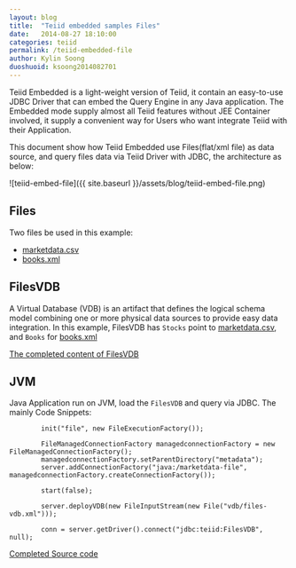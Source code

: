 ```yaml
---
layout: blog
title:  "Teiid embedded samples Files"
date:   2014-08-27 18:10:00
categories: teiid
permalink: /teiid-embedded-file
author: Kylin Soong
duoshuoid: ksoong2014082701
---
```


Teiid Embedded is a light-weight version of Teiid, it contain an easy-to-use JDBC Driver that can embed the Query Engine in any Java application. The Embedded mode supply almost all Teiid features without JEE Container involved, it supply a convenient way for Users who want integrate Teiid with their Application.

This document show how Teiid Embedded use Files(flat/xml file) as data source, and query files data via Teiid Driver with JDBC, the architecture as below:

![teiid-embed-file]({{ site.baseurl }}/assets/blog/teiid-embed-file.png)

## Files

Two files be used in this example:

* [marketdata.csv](https://github.com/jbosschina/teiid-embedded-samples/blob/master/metadata/marketdata.csv) 
* [books.xml](https://github.com/jbosschina/teiid-embedded-samples/blob/master/metadata/books.xml)

## FilesVDB

A Virtual Database (VDB) is an artifact that defines the logical schema model combining one or more physical data sources to provide easy data integration. In this example, FilesVDB has `Stocks` point to [marketdata.csv](https://github.com/jbosschina/teiid-embedded-samples/blob/master/metadata/marketdata.csv), and `Books` for [books.xml](https://github.com/jbosschina/teiid-embedded-samples/blob/master/metadata/books.xml)

[The completed content of FilesVDB](https://github.com/jbosschina/teiid-embedded-samples/blob/master/vdb/files-vdb.xml)

## JVM

Java Application run on JVM, load the `FilesVDB` and query via JDBC. The mainly Code Snippets:

~~~
		init("file", new FileExecutionFactory());
		
		FileManagedConnectionFactory managedconnectionFactory = new FileManagedConnectionFactory();
		managedconnectionFactory.setParentDirectory("metadata");
		server.addConnectionFactory("java:/marketdata-file", managedconnectionFactory.createConnectionFactory());
		
		start(false);
		
		server.deployVDB(new FileInputStream(new File("vdb/files-vdb.xml")));
		
		conn = server.getDriver().connect("jdbc:teiid:FilesVDB", null);
~~~

[Completed Source code](https://github.com/jbosschina/teiid-embedded-samples/blob/master/src/test/java/com/teiid/embedded/samples/file/TestFileDataSource.java)

